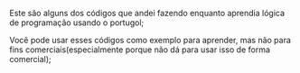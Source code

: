 Este são alguns dos códigos que andei fazendo enquanto aprendia lógica de programação usando o portugol;

Você pode usar esses códigos como exemplo para aprender, mas não para fins comerciais(especialmente porque não dá para usar isso de forma comercial);
